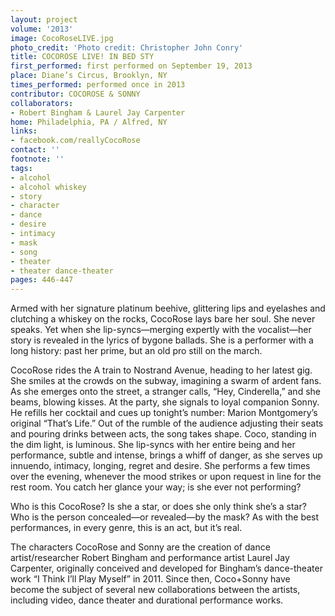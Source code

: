 ```yaml
---
layout: project
volume: '2013'
image: CocoRoseLIVE.jpg
photo_credit: 'Photo credit: Christopher John Conry'
title: COCOROSE LIVE! IN BED STY
first_performed: first performed on September 19, 2013
place: Diane’s Circus, Brooklyn, NY
times_performed: performed once in 2013
contributor: COCOROSE & SONNY
collaborators:
- Robert Bingham & Laurel Jay Carpenter
home: Philadelphia, PA / Alfred, NY
links:
- facebook.com/reallyCocoRose
contact: ''
footnote: ''
tags:
- alcohol
- alcohol whiskey
- story
- character
- dance
- desire
- intimacy
- mask
- song
- theater
- theater dance-theater
pages: 446-447
---
```


Armed with her signature platinum beehive, glittering lips and eyelashes and clutching a whiskey on the rocks, CocoRose lays bare her soul. She never speaks. Yet when she lip-syncs—merging expertly with the vocalist—her story is revealed in the lyrics of bygone ballads. She is a performer with a long history: past her prime, but an old pro still on the march.

CocoRose rides the A train to Nostrand Avenue, heading to her latest gig. She smiles at the crowds on the subway, imagining a swarm of ardent fans. As she emerges onto the street, a stranger calls, “Hey, Cinderella,” and she beams, blowing kisses. At the party, she signals to loyal companion Sonny. He refills her cocktail and cues up tonight’s number: Marion Montgomery’s original “That’s Life.” Out of the rumble of the audience adjusting their seats and pouring drinks between acts, the song takes shape. Coco, standing in the dim light, is luminous. She lip-syncs with her entire being and her performance, subtle and intense, brings a whiff of danger, as she serves up innuendo, intimacy, longing, regret and desire. She performs a few times over the evening, whenever the mood strikes or upon request in line for the rest room. You catch her glance your way; is she ever not performing?

Who is this CocoRose? Is she a star, or does she only think she’s a star? Who is the person concealed—or revealed—by the mask? As with the best performances, in every genre, this is an act, but it’s real.

The characters CocoRose and Sonny are the creation of dance artist/researcher Robert Bingham and performance artist Laurel Jay Carpenter, originally conceived and developed for Bingham’s dance-theater work “I Think I’ll Play Myself” in 2011. Since then, Coco+Sonny have become the subject of several new collaborations between the artists, including video, dance theater and durational performance works.
